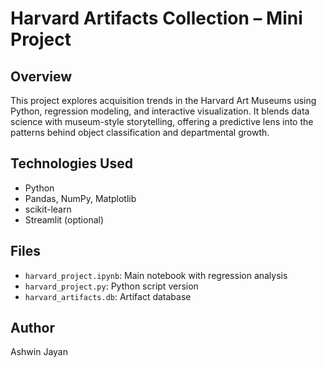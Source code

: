 # Harvard Artifacts Collection – Mini Project

## Overview
This project explores acquisition trends in the Harvard Art Museums using Python, regression modeling, and interactive visualization. It blends data science with museum-style storytelling, offering a predictive lens into the patterns behind object classification and departmental growth.

## Technologies Used
- Python
- Pandas, NumPy, Matplotlib
- scikit-learn
- Streamlit (optional)

## Files
- `harvard_project.ipynb`: Main notebook with regression analysis
- `harvard_project.py`: Python script version
- `harvard_artifacts.db`: Artifact database

## Author
Ashwin Jayan
